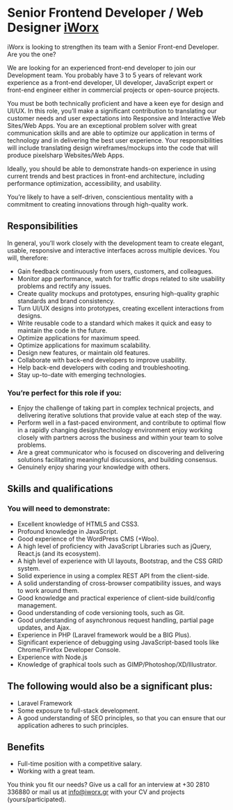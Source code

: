 Senior Frontend Developer / Web Designer [iWorx](https://www.iworx.gr)
==

iWorx is looking to strengthen its team with a Senior Front-end Developer. Are you the one?

We are looking for an experienced front-end developer to join our Development team. You probably have 3 to 5 years of relevant work experience as a front-end developer, UI developer, JavaScript expert or front-end engineer either in commercial projects or open-source projects.

You must be both technically proficient and have a keen eye for design and UI/UX. In this role, you’ll make a significant contribution to translating our customer needs and user expectations into Responsive and Interactive Web Sites/Web Apps. You are an exceptional problem solver with great communication skills and are able to optimize our application in terms of technology and in delivering the best user experience. Your responsibilities will include translating design wireframes/mockups into the code that will produce pixelsharp Websites/Web Apps.

Ideally, you should be able to demonstrate hands-on experience in using current trends and best practices in front-end architecture, including performance optimization, accessibility, and usability.

You’re likely to have a self-driven, conscientious mentality with a commitment to creating innovations through high-quality work.

## Responsibilities
In general, you’ll work closely with the development team to create elegant, usable, responsive and interactive interfaces across multiple devices. You will, therefore:

* Gain feedback continuously from users, customers, and colleagues.
* Monitor app performance, watch for traffic drops related to site usability problems and rectify any issues.
* Create quality mockups and prototypes, ensuring high-quality graphic standards and brand consistency. 
* Turn UI/UX designs into prototypes, creating excellent interactions from designs.
* Write reusable code to a standard which makes it quick and easy to maintain the code in the future.
* Optimize applications for maximum speed.
* Optimize applications for maximum scalability.
* Design new features, or maintain old features.
* Collaborate with back-end developers to improve usability.
* Help back-end developers with coding and troubleshooting.
* Stay up-to-date with emerging technologies.

### You’re perfect for this role if you: ###

* Enjoy the challenge of taking part in complex technical projects, and delivering iterative solutions that provide value at each step of the way.
* Perform well in a fast-paced environment, and contribute to optimal flow in a rapidly changing design/technology environment
enjoy working closely with partners across the business and within your team to solve problems.
* Are a great communicator who is focused on discovering and delivering solutions facilitating meaningful discussions, and building consensus.
* Genuinely enjoy sharing your knowledge with others.

## Skills and qualifications

### You will need to demonstrate:

* Excellent knowledge of HTML5 and CSS3.
* Profound knowledge in JavaScript.
* Good experience of the WordPress CMS (+Woo).
* A high level of proficiency with JavaScript Libraries such as jQuery, React.js (and its ecosystem).
* A high level of experience with UI layouts, Bootstrap, and the CSS GRID system.
* Solid experience in using a complex REST API from the client-side.
* A solid understanding of cross-browser compatibility issues, and ways to work around them.
* Good knowledge and practical experience of client-side build/config management.
* Good understanding of code versioning tools, such as Git.
* Good understanding of asynchronous request handling, partial page updates, and Ajax.
* Experience in PHP (Laravel framework would be a BIG Plus).
* Significant experience of debugging using JavaScript-based tools like Chrome/Firefox Developer Console.
* Experience with Node.js
* Knowledge of graphical tools such as GIMP/Photoshop/XD/Illustrator.

## The following would also be a significant plus:

* Laravel Framework
* Some exposure to full-stack development.
* A good understanding of SEO principles, so that you can ensure that our application adheres to such principles.

## Benefits 
* Full-time position with a competitive salary.
* Working with a great team.


You think you fit our needs? 
Give us a call for an interview at +30 2810 336880 or mail us at info@iworx.gr with your CV and projects (yours/participated). 
